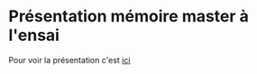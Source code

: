 # Présentation mémoire master à l'ensai

Pour voir la présentation c'est [ici](https://laurentc35.github.io/presentation-master-ensai/)